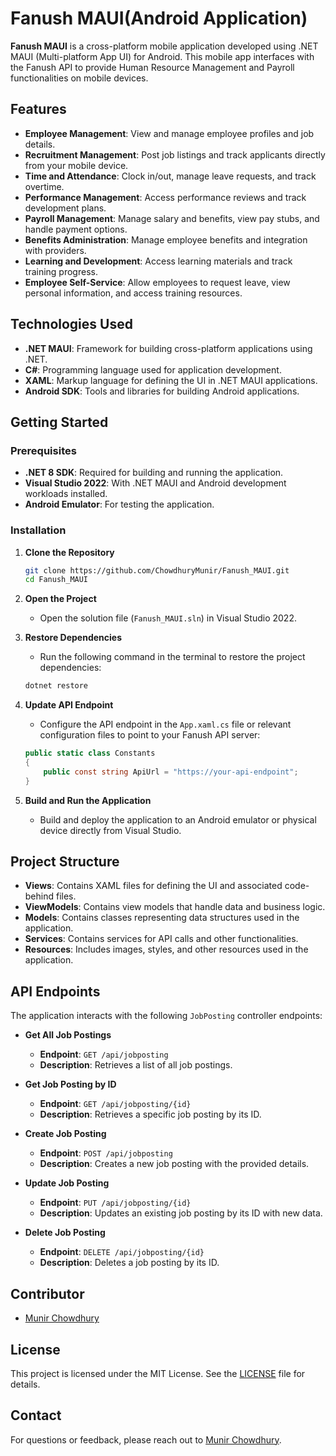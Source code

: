 # Fanush MAUI(Android Application)

**Fanush MAUI** is a cross-platform mobile application developed using .NET MAUI (Multi-platform App UI) for Android. This mobile app interfaces with the Fanush API to provide Human Resource Management and Payroll functionalities on mobile devices.

## Features

- **Employee Management**: View and manage employee profiles and job details.
- **Recruitment Management**: Post job listings and track applicants directly from your mobile device.
- **Time and Attendance**: Clock in/out, manage leave requests, and track overtime.
- **Performance Management**: Access performance reviews and track development plans.
- **Payroll Management**: Manage salary and benefits, view pay stubs, and handle payment options.
- **Benefits Administration**: Manage employee benefits and integration with providers.
- **Learning and Development**: Access learning materials and track training progress.
- **Employee Self-Service**: Allow employees to request leave, view personal information, and access training resources.

## Technologies Used

- **.NET MAUI**: Framework for building cross-platform applications using .NET.
- **C#**: Programming language used for application development.
- **XAML**: Markup language for defining the UI in .NET MAUI applications.
- **Android SDK**: Tools and libraries for building Android applications.

## Getting Started

### Prerequisites

- **.NET 8 SDK**: Required for building and running the application.
- **Visual Studio 2022**: With .NET MAUI and Android development workloads installed.
- **Android Emulator**: For testing the application.

### Installation

1. **Clone the Repository**

   ```bash
   git clone https://github.com/ChowdhuryMunir/Fanush_MAUI.git
   cd Fanush_MAUI
   ```

2. **Open the Project**

   - Open the solution file (`Fanush_MAUI.sln`) in Visual Studio 2022.

3. **Restore Dependencies**

   - Run the following command in the terminal to restore the project dependencies:

   ```bash
   dotnet restore
   ```

4. **Update API Endpoint**

   - Configure the API endpoint in the `App.xaml.cs` file or relevant configuration files to point to your Fanush API server:

   ```csharp
   public static class Constants
   {
       public const string ApiUrl = "https://your-api-endpoint";
   }
   ```

5. **Build and Run the Application**

   - Build and deploy the application to an Android emulator or physical device directly from Visual Studio.

## Project Structure

- **Views**: Contains XAML files for defining the UI and associated code-behind files.
- **ViewModels**: Contains view models that handle data and business logic.
- **Models**: Contains classes representing data structures used in the application.
- **Services**: Contains services for API calls and other functionalities.
- **Resources**: Includes images, styles, and other resources used in the application.

## API Endpoints

The application interacts with the following `JobPosting` controller endpoints:

- **Get All Job Postings**
  - **Endpoint**: `GET /api/jobposting`
  - **Description**: Retrieves a list of all job postings.

- **Get Job Posting by ID**
  - **Endpoint**: `GET /api/jobposting/{id}`
  - **Description**: Retrieves a specific job posting by its ID.

- **Create Job Posting**
  - **Endpoint**: `POST /api/jobposting`
  - **Description**: Creates a new job posting with the provided details.

- **Update Job Posting**
  - **Endpoint**: `PUT /api/jobposting/{id}`
  - **Description**: Updates an existing job posting by its ID with new data.

- **Delete Job Posting**
  - **Endpoint**: `DELETE /api/jobposting/{id}`
  - **Description**: Deletes a job posting by its ID.

## Contributor

- [Munir Chowdhury](https://github.com/ChowdhuryMunir)

## License

This project is licensed under the MIT License. See the [LICENSE](LICENSE) file for details.

## Contact

For questions or feedback, please reach out to [Munir Chowdhury](https://github.com/ChowdhuryMunir).
